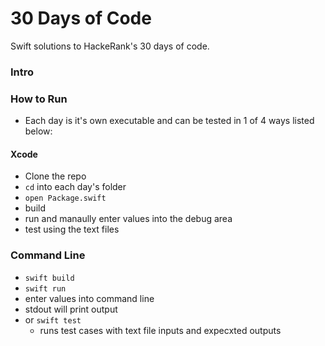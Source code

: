 # 30 Days of Code

Swift solutions to HackeRank's 30 days of code. 

### Intro

### How to Run
- Each day is it's own executable and can be tested in 1 of 4 ways listed below:

#### Xcode
- Clone the repo
- `cd` into each day's folder
- `open Package.swift`
- build
- run and manaully enter values into the debug area
- test using the text files

### Command Line
- `swift build`
- `swift run`
- enter values into command line
- stdout will print output
- or `swift test`
  - runs test cases with text file inputs and expecxted outputs
